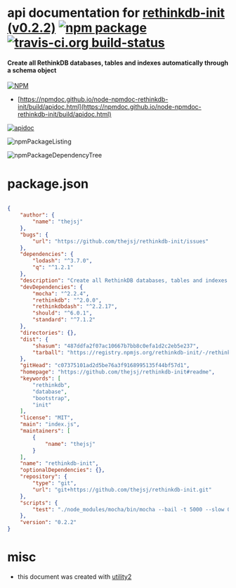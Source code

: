 # api documentation for  [rethinkdb-init (v0.2.2)](https://github.com/thejsj/rethinkdb-init#readme)  [![npm package](https://img.shields.io/npm/v/npmdoc-rethinkdb-init.svg?style=flat-square)](https://www.npmjs.org/package/npmdoc-rethinkdb-init) [![travis-ci.org build-status](https://api.travis-ci.org/npmdoc/node-npmdoc-rethinkdb-init.svg)](https://travis-ci.org/npmdoc/node-npmdoc-rethinkdb-init)
#### Create all RethinkDB databases, tables and indexes automatically through a schema object

[![NPM](https://nodei.co/npm/rethinkdb-init.png?downloads=true&downloadRank=true&stars=true)](https://www.npmjs.com/package/rethinkdb-init)

- [https://npmdoc.github.io/node-npmdoc-rethinkdb-init/build/apidoc.html](https://npmdoc.github.io/node-npmdoc-rethinkdb-init/build/apidoc.html)

[![apidoc](https://npmdoc.github.io/node-npmdoc-rethinkdb-init/build/screenCapture.buildCi.browser.%252Ftmp%252Fbuild%252Fapidoc.html.png)](https://npmdoc.github.io/node-npmdoc-rethinkdb-init/build/apidoc.html)

![npmPackageListing](https://npmdoc.github.io/node-npmdoc-rethinkdb-init/build/screenCapture.npmPackageListing.svg)

![npmPackageDependencyTree](https://npmdoc.github.io/node-npmdoc-rethinkdb-init/build/screenCapture.npmPackageDependencyTree.svg)



# package.json

```json

{
    "author": {
        "name": "thejsj"
    },
    "bugs": {
        "url": "https://github.com/thejsj/rethinkdb-init/issues"
    },
    "dependencies": {
        "lodash": "^3.7.0",
        "q": "^1.2.1"
    },
    "description": "Create all RethinkDB databases, tables and indexes automatically through a schema object",
    "devDependencies": {
        "mocha": "^2.2.4",
        "rethinkdb": "^2.0.0",
        "rethinkdbdash": "^2.2.17",
        "should": "^6.0.1",
        "standard": "^7.1.2"
    },
    "directories": {},
    "dist": {
        "shasum": "487ddfa2f07ac10667b7bb8c0efa1d2c2eb5e237",
        "tarball": "https://registry.npmjs.org/rethinkdb-init/-/rethinkdb-init-0.2.2.tgz"
    },
    "gitHead": "c07375101ad2d5be76a3f9168995135f44bf57d1",
    "homepage": "https://github.com/thejsj/rethinkdb-init#readme",
    "keywords": [
        "rethinkdb",
        "database",
        "bootstrap",
        "init"
    ],
    "license": "MIT",
    "main": "index.js",
    "maintainers": [
        {
            "name": "thejsj"
        }
    ],
    "name": "rethinkdb-init",
    "optionalDependencies": {},
    "repository": {
        "type": "git",
        "url": "git+https://github.com/thejsj/rethinkdb-init.git"
    },
    "scripts": {
        "test": "./node_modules/mocha/bin/mocha --bail -t 5000 --slow 0 ./test"
    },
    "version": "0.2.2"
}
```



# misc
- this document was created with [utility2](https://github.com/kaizhu256/node-utility2)
